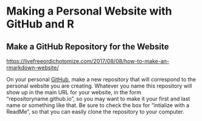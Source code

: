 Making a Personal Website with GitHub and R
================

## Make a GitHub Repository for the Website

<https://livefreeordichotomize.com/2017/08/08/how-to-make-an-rmarkdown-website/>

On your personal [GitHub](github.com), make a new repository that will
correspond to the personal website you are creating. Whatever you name
this repository will show up in the main URL for your website, in the
form “repositoryname.github.io”, so you may want to make it your first
and last name or something like that. Be sure to check the box for
“intialize with a ReadMe”, so that you can easily clone the repository
to your computer.
